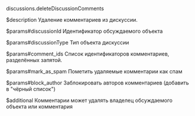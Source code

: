 discussions.deleteDiscussionComments

$description
Удаление комментариев из дискуссии.

$params#discussionId
Идентификатор обсуждаемого объекта

$params#discussionType
Тип объекта дискуссии

$params#comment_ids
Список идентификаторов комментариев, разделённых запятой.

$params#mark_as_spam
Пометить удаляемые комментарии как спам

$params#block_author
Заблокировать авторов комментариев (добавить в "чёрный список")

$additional
Комментарии может удалять владелец обсуждаемого объекта или комментария